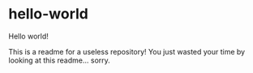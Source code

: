 # hello-world

Hello world!

This is a readme for a useless repository! You just wasted your time by looking at this readme... sorry.
